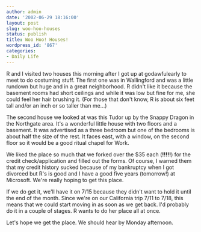 ```yaml
---
author: admin
date: '2002-06-29 18:16:00'
layout: post
slug: woo-hoo-houses
status: publish
title: Woo Hoo! Houses!
wordpress_id: '867'
categories:
- Daily Life
---
```

R and I visited two houses this morning after I got up at godawfulearly to meet to do costuming stuff. The first one was in Wallingford and was a little rundown but huge and in a great neighborhood. R didn't like it because the basement rooms had short ceilings and while it was low but fine for me, she could feel her hair brushing it. (For those that don't know, R is about six feet tall and/or an inch or so taller than me...)

The second house we looked at was this Tudor up by the Snappy Dragon in the Northgate area. It&apos;s a wonderful little house with two floors and a basement. It was advertised as a three bedroom but one of the bedrooms is about half the size of the rest. It faces east, with a window, on the second floor so it would be a good ritual chapel for Work.

We liked the place so much that we forked over the $35 each (<strong>!!!!!</strong>) for the credit check/application and filled out the forms. Of course, I warned them that my credit history sucked because of my bankruptcy when I got divorced but R&apos;s is good and I have a good five years (tomorrow!) at Microsoft. We're really hoping to get this place.

If we do get it, we'll have it on 7/15 because they didn't want to hold it until the end of the month. Since we're on our California trip 7/11 to 7/18, this means that we could start moving in as soon as we get back. I'd probably do it in a couple of stages. R wants to do her place all at once.

Let's hope we get the place. We should hear by Monday afternoon.
